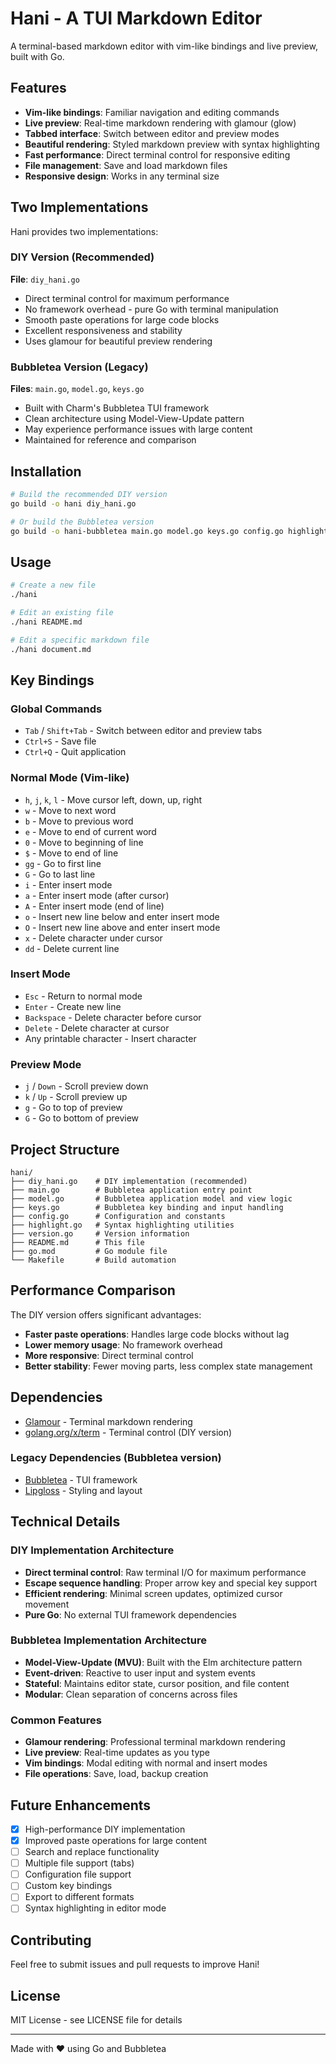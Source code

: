 # Hani - A TUI Markdown Editor

A terminal-based markdown editor with vim-like bindings and live preview, built with Go.

## Features

- **Vim-like bindings**: Familiar navigation and editing commands
- **Live preview**: Real-time markdown rendering with glamour (glow)
- **Tabbed interface**: Switch between editor and preview modes
- **Beautiful rendering**: Styled markdown preview with syntax highlighting
- **Fast performance**: Direct terminal control for responsive editing
- **File management**: Save and load markdown files
- **Responsive design**: Works in any terminal size

## Two Implementations

Hani provides two implementations:

### DIY Version (Recommended)
**File**: `diy_hani.go`
- Direct terminal control for maximum performance
- No framework overhead - pure Go with terminal manipulation
- Smooth paste operations for large code blocks
- Excellent responsiveness and stability
- Uses glamour for beautiful preview rendering

### Bubbletea Version (Legacy)
**Files**: `main.go`, `model.go`, `keys.go`
- Built with Charm's Bubbletea TUI framework
- Clean architecture using Model-View-Update pattern
- May experience performance issues with large content
- Maintained for reference and comparison

## Installation

```bash
# Build the recommended DIY version
go build -o hani diy_hani.go

# Or build the Bubbletea version
go build -o hani-bubbletea main.go model.go keys.go config.go highlight.go version.go
```

## Usage

```bash
# Create a new file
./hani

# Edit an existing file  
./hani README.md

# Edit a specific markdown file
./hani document.md
```

## Key Bindings

### Global Commands
- `Tab` / `Shift+Tab` - Switch between editor and preview tabs
- `Ctrl+S` - Save file
- `Ctrl+Q` - Quit application

### Normal Mode (Vim-like)
- `h`, `j`, `k`, `l` - Move cursor left, down, up, right
- `w` - Move to next word
- `b` - Move to previous word
- `e` - Move to end of current word
- `0` - Move to beginning of line
- `$` - Move to end of line
- `gg` - Go to first line
- `G` - Go to last line
- `i` - Enter insert mode
- `a` - Enter insert mode (after cursor)
- `A` - Enter insert mode (end of line)
- `o` - Insert new line below and enter insert mode
- `O` - Insert new line above and enter insert mode
- `x` - Delete character under cursor
- `dd` - Delete current line

### Insert Mode
- `Esc` - Return to normal mode
- `Enter` - Create new line
- `Backspace` - Delete character before cursor
- `Delete` - Delete character at cursor
- Any printable character - Insert character

### Preview Mode
- `j` / `Down` - Scroll preview down
- `k` / `Up` - Scroll preview up
- `g` - Go to top of preview
- `G` - Go to bottom of preview

## Project Structure

```
hani/
├── diy_hani.go    # DIY implementation (recommended)
├── main.go        # Bubbletea application entry point  
├── model.go       # Bubbletea application model and view logic
├── keys.go        # Bubbletea key binding and input handling
├── config.go      # Configuration and constants
├── highlight.go   # Syntax highlighting utilities
├── version.go     # Version information
├── README.md      # This file
├── go.mod         # Go module file
└── Makefile       # Build automation
```

## Performance Comparison

The DIY version offers significant advantages:
- **Faster paste operations**: Handles large code blocks without lag
- **Lower memory usage**: No framework overhead
- **More responsive**: Direct terminal control
- **Better stability**: Fewer moving parts, less complex state management

## Dependencies

- [Glamour](https://github.com/charmbracelet/glamour) - Terminal markdown rendering
- [golang.org/x/term](https://pkg.go.dev/golang.org/x/term) - Terminal control (DIY version)

### Legacy Dependencies (Bubbletea version)
- [Bubbletea](https://github.com/charmbracelet/bubbletea) - TUI framework
- [Lipgloss](https://github.com/charmbracelet/lipgloss) - Styling and layout

## Technical Details

### DIY Implementation Architecture
- **Direct terminal control**: Raw terminal I/O for maximum performance
- **Escape sequence handling**: Proper arrow key and special key support
- **Efficient rendering**: Minimal screen updates, optimized cursor movement
- **Pure Go**: No external TUI framework dependencies

### Bubbletea Implementation Architecture  
- **Model-View-Update (MVU)**: Built with the Elm architecture pattern
- **Event-driven**: Reactive to user input and system events
- **Stateful**: Maintains editor state, cursor position, and file content
- **Modular**: Clean separation of concerns across files

### Common Features
- **Glamour rendering**: Professional terminal markdown rendering
- **Live preview**: Real-time updates as you type
- **Vim bindings**: Modal editing with normal and insert modes
- **File operations**: Save, load, backup creation

## Future Enhancements

- [x] High-performance DIY implementation
- [x] Improved paste operations for large content
- [ ] Search and replace functionality  
- [ ] Multiple file support (tabs)
- [ ] Configuration file support
- [ ] Custom key bindings
- [ ] Export to different formats
- [ ] Syntax highlighting in editor mode

## Contributing

Feel free to submit issues and pull requests to improve Hani!

## License

MIT License - see LICENSE file for details

---

Made with ❤️ using Go and Bubbletea
